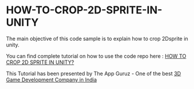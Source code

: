 HOW-TO-CROP-2D-SPRITE-IN-UNITY
==============================

The main objective of this code sample is to explain how to crop 2Dsprite in unity.




You can find complete tutorial on how to use the code repo here : <a href="http://www.theappguruz.com/blog/crop-2dsprite-unity">HOW TO CROP 2D SPRITE IN UNITY?</a>

This Tutorial has been presented by The App Guruz - One of the best <a href="http://www.theappguruz.com/3d-game-development/">3D Game Development Company in India</a>
